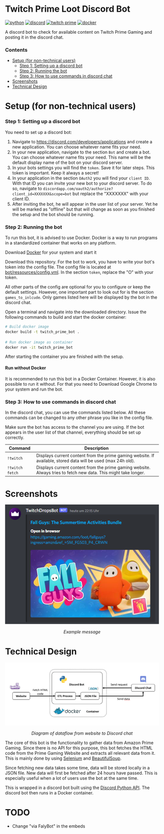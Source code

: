 # Twitch Prime Loot Discord Bot

<p>
    <!-- Python --->
    <a href="https://www.python.org" target="_blank" rel="noreferrer"> <img src="https://img.shields.io/badge/Python-14354C?style=for-the-badge&logo=python&logoColor=white" alt="python"/></a>
    <!-- Discord -->
    <a href="https://discord.com/" target="_blank" rel="noreferrer"> <img src="https://img.shields.io/badge/Discord-36393e?style=for-the-badge&logo=discord&logoColor=white" alt="discord"/></a>
    <!-- Twitch Prime -->
    <a href="https://gaming.amazon.com/home" target="_blank" rel="noreferrer"> <img src="https://img.shields.io/badge/Twitch_Prime-9146FF?style=for-the-badge&logo=twitch&logoColor=white" alt="twitch prime"/></a>
    <!-- Docker -->
    <a href="https://www.docker.com/" target="_blank" rel="noreferrer"> <img src="https://img.shields.io/badge/Docker-0db7ed?style=for-the-badge&logo=docker&logoColor=white" alt="docker"/></a>
</p>

A discord bot to check for available content on Twitch Prime Gaming and posting it in the discord chat.

### Contents
- [Setup (for non-technical users)](#setup)
  - [Step 1: Setting up a discord bot](#setup1)
  - [Step 2: Running the bot](#setup2)
  - [Step 3: How to use commands in discord chat](#setup3)
- [Screenshots](#screenshots)
- [Technical Design](#design)

<a name="setup"></a>
# Setup (for non-technical users)
<a name="setup1"></a>
### Step 1: Setting up a discord bot
You need to set up a discord bot:
1. Navigate to https://discord.com/developers/applications and create a new application. You can choose whatever name 
fits your need.
2. In your new application, navigate to the section `Bot` and create a bot. You can choose whatever name fits your need. This
name will be the default display name of the bot on your discord server.
3. In your bots settings you will find the `token`. Save it for later steps. This token is important. Keep it always a 
secret!
4. In your application in the section `OAuth2` you will find your `client ID`. With that ID you can invite your new bot to 
your discord server. To do so, navigate to `discordapp.com/oauth2/authorize?client_id=XXXXXXX&scope=bot` but replace 
the "XXXXXXX" with your client ID.
5. After inviting the bot, he will appear in the user list of your server. Yet he will be marked as "offline" but that
will change as soon as you finished the setup and the bot should be running.

<a name="setup2"></a>
### Step 2: Running the bot
To run this bot, it is advised to use Docker. Docker is a way to run programs in a standardized container that works on
any platform. 

Download [Docker](https://www.docker.com/) for your system and start it

Download this repository. For the bot to work, you have to write your bot's token into the config file. The config file 
is located at [bot/ressources/config.yml](bot/ressources/config.yml).
In the section `token`, replace the "O" with your token.

All other parts of the config are optional for you to configure or keep the default settings. However, one important part
to look out for is the section `games_to_inlcude`. Only games listed here will be displayed by the bot in the discord chat.

Open a terminal and navigate into the downloaded directory. Issue the following commands to build and start the docker
container:

```bash
# Build docker image
docker build -t twitch_prime_bot .

# Run docker image as container
docker run -it twitch_prime_bot
```

After starting the container you are finished with the setup.

#### Run without Docker
It is recommended to run this bot in a Docker Container. However, it is also possible to run it without. For that you
need to Download Google Chrome to your system and run the bot.

<a name="setup3"></a>
### Step 3: How to use commands in discord chat
In the discord chat, you can use the commands listed below. All these commands can be changed to any other phrase you like
in the config file.

Make sure the bot has access to the channel you are using. If the bot appears in the user list of that channel, everything
should be set up correctly.

| Command         | Description                                                                                                     |
|-----------------|-----------------------------------------------------------------------------------------------------------------|
| `!twitch`       | Displays current content from the prime gaming website. If available, stored data will be used (max 24h old).   |
| `!twitch fetch` | Displays current content from the prime gaming website. Always tries to fetch new data. This might take longer. |

<a name="screenshots"></a>
# Screenshots

<p align="center">
    <img src="images/bot_post_example.png">
</p>
<p align="center">
    <i>Example message</i>
</p>

<a name="design"></a>
# Technical Design

<p align="center">
    <img src="images/etl_pipeline.png" alt="icon"/>
</p>
<p align="center">
    <i>Diagram of dataflow from website to Discord chat</i>
</p>

The core of this bot is the functionality to gather data from Amazon Prime Gaming. Since there is no API for this purpose,
this bot fetches the HTML code from the Prime Gaming Website and extracts all relevant data from it. This is mainly done 
by using [Selenium](https://www.selenium.dev/) and [BeautifulSoup](https://beautiful-soup-4.readthedocs.io/en/latest/).

Since fetching new data takes some time, data will be stored locally in a JSON file. New data will first be fetched after
24 hours have passed. This is especially useful when a lot of users use the bot at the same time.

This is wrapped in a discord bot built using the [Discord Python API](https://discordpy.readthedocs.io/en/stable/index.html). The 
discord bot then runs in a Docker container.


# TODO

- Change "via FalyBot" in the embeds
